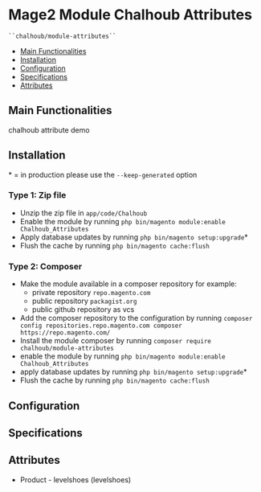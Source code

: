 # Mage2 Module Chalhoub Attributes

    ``chalhoub/module-attributes``

 - [Main Functionalities](#markdown-header-main-functionalities)
 - [Installation](#markdown-header-installation)
 - [Configuration](#markdown-header-configuration)
 - [Specifications](#markdown-header-specifications)
 - [Attributes](#markdown-header-attributes)


## Main Functionalities
chalhoub attribute demo

## Installation
\* = in production please use the `--keep-generated` option

### Type 1: Zip file

 - Unzip the zip file in `app/code/Chalhoub`
 - Enable the module by running `php bin/magento module:enable Chalhoub_Attributes`
 - Apply database updates by running `php bin/magento setup:upgrade`\*
 - Flush the cache by running `php bin/magento cache:flush`

### Type 2: Composer

 - Make the module available in a composer repository for example:
    - private repository `repo.magento.com`
    - public repository `packagist.org`
    - public github repository as vcs
 - Add the composer repository to the configuration by running `composer config repositories.repo.magento.com composer https://repo.magento.com/`
 - Install the module composer by running `composer require chalhoub/module-attributes`
 - enable the module by running `php bin/magento module:enable Chalhoub_Attributes`
 - apply database updates by running `php bin/magento setup:upgrade`\*
 - Flush the cache by running `php bin/magento cache:flush`


## Configuration




## Specifications




## Attributes

 - Product - levelshoes (levelshoes)

